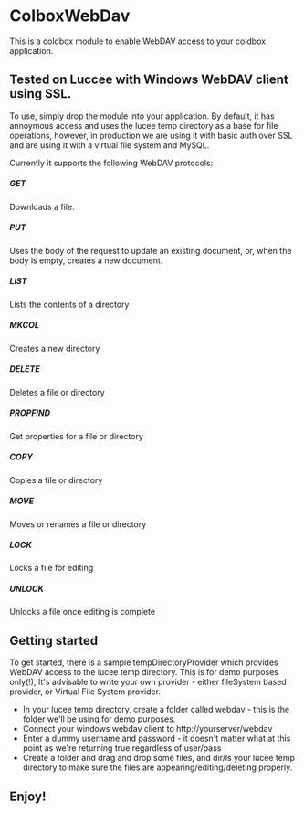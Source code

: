 # ColboxWebDav

This is a coldbox module to enable WebDAV access to your coldbox application.

## Tested on Luccee with Windows WebDAV client using SSL.

To use, simply drop the module into your application. By default, it has annoymous access and uses the lucee temp directory as
a base for file operations, however, in production we are using it with basic auth over SSL and are using it with a virtual
file system and MySQL.

Currently it supports the following WebDAV protocols:

##### GET
Downloads a file.

##### PUT
Uses the body of the request to update an existing document, or, when the body is empty, creates a new document.

##### LIST
Lists the contents of a directory

##### MKCOL
Creates a new directory

##### DELETE
Deletes a file or directory

##### PROPFIND
Get properties for a file or directory

##### COPY
Copies a file or directory

##### MOVE
Moves or renames a file or directory

##### LOCK
Locks a file for editing

##### UNLOCK
Unlocks a file once editing is complete

## Getting started

To get started, there is a sample tempDirectoryProvider which provides WebDAV access to the lucee temp directory. This is for demo purposes only(!),
It's advisable to write your own provider - either fileSystem based provider, or Virtual File System provider.

* In your lucee temp directory, create a folder called webdav - this is the folder we'll be using for demo purposes.
* Connect your windows webdav client to http://yourserver/webdav
* Enter a dummy username and password - it doesn't matter what at this point as we're returning true regardless of user/pass
* Create a folder and drag and drop some files, and dir/ls your lucee temp directory to make sure the files are appearing/editing/deleting properly.

## Enjoy!
